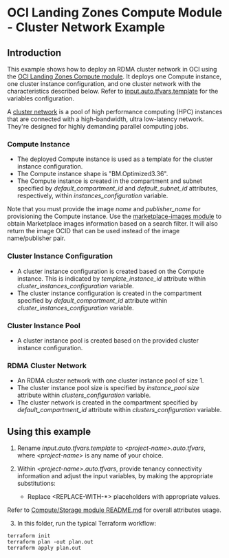 # OCI Landing Zones Compute Module - Cluster Network Example

## Introduction
This example shows how to deploy an RDMA cluster network in OCI using the [OCI Landing Zones Compute module](../../README.md). It deploys one Compute instance, one cluster instance configuration, and one cluster network with the characteristics described below. Refer to [input.auto.tfvars.template](./input.auto.tfvars.template) for the variables configuration.

A [cluster network](https://docs.oracle.com/en-us/iaas/Content/Compute/Tasks/managingclusternetworks.htm) is a pool of high performance computing (HPC) instances that are connected with a high-bandwidth, ultra low-latency network. They're designed for highly demanding parallel computing jobs.

### Compute Instance
- The deployed Compute instance is used as a template for the cluster instance configuration.
- The Compute instance shape is "BM.Optimized3.36".
- The Compute instance is created in the compartment and subnet specified by *default_compartment_id* and *default_subnet_id* attributes, respectively, within *instances_configuration* variable.

Note that you must provide the image *name* and *publisher_name* for provisioning the Compute instance. Use the [marketplace-images module](../../../marketplace-images/) to obtain Marketplace images information based on a search filter. It will also return the image OCID that can be used instead of the image name/publisher pair.

### Cluster Instance Configuration
- A cluster instance configuration is created based on the Compute instance. This is indicated by *template_instance_id* attribute within *cluster_instances_configuration* variable.
- The cluster instance configuration is created in the compartment specified by *default_compartment_id* attribute within *cluster_instances_configuration* variable.

### Cluster Instance Pool
- A cluster instance pool is created based on the provided cluster instance configuration.

### RDMA Cluster Network
- An RDMA cluster network with one cluster instance pool of size 1.
- The cluster instance pool size is specified by *instance_pool size* attribute within *clusters_configuration* variable.
- The cluster network is created in the compartment specified by *default_compartment_id* attribute within *clusters_configuration* variable.

## Using this example
1. Rename *input.auto.tfvars.template* to *\<project-name\>.auto.tfvars*, where *\<project-name\>* is any name of your choice.

2. Within *\<project-name\>.auto.tfvars*, provide tenancy connectivity information and adjust the input variables, by making the appropriate substitutions:
   - Replace \<REPLACE-WITH-\*\> placeholders with appropriate values. 
   
Refer to [Compute/Storage module README.md](../../README.md) for overall attributes usage.

3. In this folder, run the typical Terraform workflow:
```
terraform init
terraform plan -out plan.out
terraform apply plan.out
```